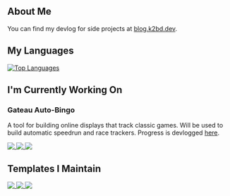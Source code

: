 ## About Me

You can find my devlog for side projects at [blog.k2bd.dev](https://blog.k2bd.dev).

## My Languages

[![Top Languages](https://github-readme-stats.vercel.app/api/top-langs/?username=k2bd&hide=html,css,javascript,dockerfile,shell&layout=compact&theme=cobalt2)](https://github.com/anuraghazra/github-readme-stats)

## I'm Currently Working On

### Gateau Auto-Bingo

A tool for building online displays that track classic games. Will be used to build automatic speedrun and race trackers. Progress is devlogged [here](https://blog.k2bd.dev/search/label/auto%20bingo).

<a href="https://github.com/k2bd/gateau-desktop">
  <img align="top" src="https://github-readme-stats.vercel.app/api/pin/?username=k2bd&repo=gateau-desktop&theme=cobalt2&show_owner=true" />
</a>
<a href="https://github.com/k2bd/gateau-api">
  <img align="top" src="https://github-readme-stats.vercel.app/api/pin/?username=k2bd&repo=gateau-api&theme=cobalt2&show_owner=true" />
</a>
<a href="https://github.com/k2bd/gateau-app">
  <img align="top" src="https://github-readme-stats.vercel.app/api/pin/?username=k2bd&repo=gateau-app&theme=cobalt2&show_owner=true" />
</a>

## Templates I Maintain

<a href="https://github.com/k2bd/action-python-poetry">
  <img align="top" src="https://github-readme-stats.vercel.app/api/pin/?username=k2bd&repo=action-python-poetry&theme=cobalt2&show_owner=true" />
</a>
<a href="https://github.com/k2bd/gcp-fastapi-poetry">
  <img align="top" src="https://github-readme-stats.vercel.app/api/pin/?username=k2bd&repo=gcp-fastapi-poetry&theme=cobalt2&show_owner=true" />
</a>
<a href="https://github.com/k2bd/poetry-library-template">
  <img align="top" src="https://github-readme-stats.vercel.app/api/pin/?username=k2bd&repo=poetry-library-template&theme=cobalt2&show_owner=true" />
</a>

<!--
**k2bd/k2bd** is a ✨ _special_ ✨ repository because its `README.md` (this file) appears on your GitHub profile.

Here are some ideas to get you started:

- 🔭 I’m currently working on ...
- 🌱 I’m currently learning ...
- 👯 I’m looking to collaborate on ...
- 🤔 I’m looking for help with ...
- 💬 Ask me about ...
- 📫 How to reach me: ...
- 😄 Pronouns: ...
- ⚡ Fun fact: ...
-->
